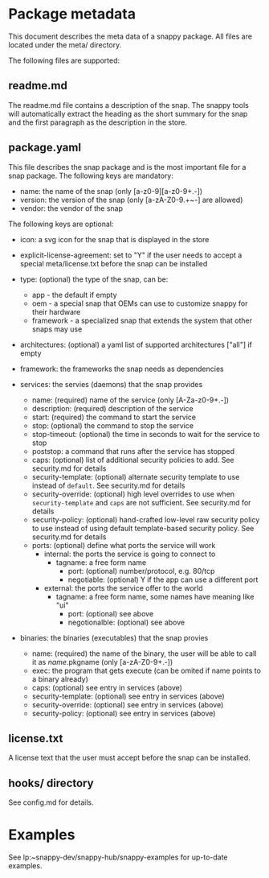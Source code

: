# Package metadata

This document describes the meta data of a snappy package. All files
are located under the meta/ directory. 

The following files are supported:

## readme.md

The readme.md file contains a description of the snap. The snappy
tools will automatically extract the heading as the short summary for
the snap and the first paragraph as the description in the store.

## package.yaml

This file describes the snap package and is the most important file
for a snap package. The following keys are mandatory:

 * name: the name of the snap (only [a-z0-9][a-z0-9+.-])
 * version: the version of the snap (only [a-zA-Z0-9.+~-] are allowed)
 * vendor: the vendor of the snap

The following keys are optional:
 * icon: a svg icon for the snap that is displayed in the store
 * explicit-license-agreement: set to "Y" if the user needs to accept a
   special meta/license.txt before the snap can be installed
 
 * type: (optional) the type of the snap, can be:
   * app - the default if empty
   * oem - a special snap that OEMs can use to customize snappy for
           their hardware
   * framework - a specialized snap that extends the system that other
                 snaps may use

 * architectures: (optional) a yaml list of supported architectures
                  ["all"] if empty
 * framework: the frameworks the snap needs as dependencies

 * services: the servies (daemons) that the snap provides
   * name: (required) name of the service (only [A-Za-z0-9+.-])
   * description: (required) description of the service
   * start: (required) the command to start the service
   * stop: (optional) the command to stop the service
   * stop-timeout: (optional) the time in seconds to wait for the
                   service to stop
   * poststop: a command that runs after the service has stopped
   * caps: (optional) list of additional security policies to add.
           See security.md for details
   * security-template: (optional) alternate security template to use
                        instead of `default`. See security.md for details 
   * security-override: (optional) high level overrides to use when
                        `security-template` and `caps` are not
                        sufficient.  See security.md for details
   * security-policy: (optional) hand-crafted low-level raw security
                      policy to use instead of using default
                      template-based  security policy. See
                      security.md for details
   * ports: (optional) define what ports the service will work
     * internal: the ports the service is going to connect to
       * tagname: a free form name
         * port: (optional) number/protocol, e.g. 80/tcp
         * negotiable: (optional) Y if the app can use a different port
     * external: the ports the service offer to the world
       * tagname: a free form name, some names have meaning like "ui"
         * port: (optional) see above
         * negotionalble: (optional) see above
 
 * binaries: the binaries (executables) that the snap provies
   * name: (required) the name of the binary, the user will be able to
           call it as $name.$pkgname (only [a-zA-Z0-9+.-])
   * exec: the program that gets execute (can be omited if name points
           to a binary already)
   * caps: (optional) see entry in services (above)
   * security-template: (optional) see entry in services (above)
   * security-override: (optional) see entry in services (above)
   * security-policy: (optional) see entry in services (above)   
 
## license.txt

A license text that the user must accept before the snap can be
installed.

## hooks/ directory

See config.md for details.

# Examples

See lp:~snappy-dev/snappy-hub/snappy-examples for up-to-date examples.

